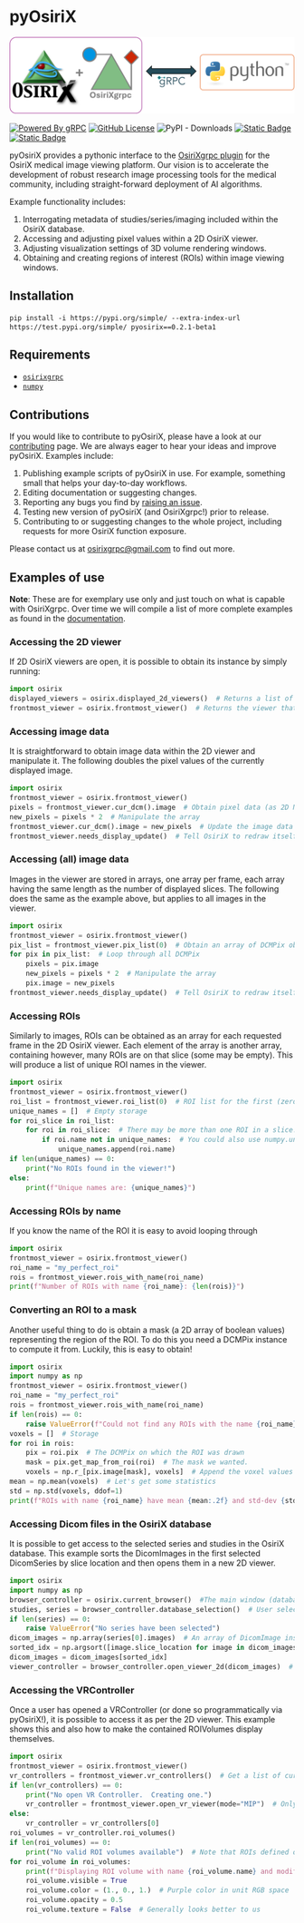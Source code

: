 # pyOsiriX

![Welcome to pyOsiriX!](https://raw.githubusercontent.com/osirixgrpc/osirixgrpc/dev/docs/docs/assets/logo/logo-python.png)

[![Powered By gRPC](https://img.shields.io/badge/powered_by-gRPC-green?labelColor=red)](https://grpc.io)
[![GitHub License](https://img.shields.io/github/license/osirixgrpc/osirixgrpc?color=blue)](https://github.com/osirixgrpc/osirixgrpc/blob/main/LICENSE)
![PyPI - Downloads](https://img.shields.io/pypi/dm/pyosirix)
[![Static Badge](https://img.shields.io/badge/issues-pyosirix-red?logo=github)](https://github.com/osirixgrpc/osirixgrpc/issues)
[![Static Badge](https://img.shields.io/badge/citation-AI2ASE-green?logo=googlescholar)](https://ai-2-ase.github.io/papers/29%5cCameraReady%5cAAAI_OsiriXgrpc__Rapid_prototyping_and_development_of_state_of_the_art_artificial_intelligence_in_OsiriX_cam_ready.pdf)

pyOsiriX provides a pythonic interface to the [OsiriXgrpc plugin](https://osirixgrpc.github.io/osirixgrpc/index.html) 
for the OsiriX medical image viewing platform. Our vision is to accelerate the development of robust research image 
processing tools for the medical community, including straight-forward deployment of AI algorithms.

Example functionality includes:

 1. Interrogating metadata of studies/series/imaging included within the OsiriX database.
 2. Accessing and adjusting pixel values within a 2D OsiriX viewer.
 3. Adjusting visualization settings of 3D volume rendering windows.
 4. Obtaining and creating regions of interest (ROIs) within image viewing windows.

## Installation
```
pip install -i https://pypi.org/simple/ --extra-index-url https://test.pypi.org/simple/ pyosirix==0.2.1-beta1
```

## Requirements
 - [`osirixgrpc`](https://pypi.org/project/osirixgrpc/)
 - [`numpy`](https://pypi.org/project/numpy/)

## Contributions
If you would like to contribute to pyOsiriX, please have a look at our 
[contributing](https://osirixgrpc.github.io/osirixgrpc/contributing/CONTRIBUTING.html) page. We are always eager to hear
your ideas and improve pyOsiriX. Examples include:

 1. Publishing example scripts of pyOsiriX in use. For example, something small that helps your day-to-day workflows.
 2. Editing documentation or suggesting changes.
 3. Reporting any bugs you find by [raising an issue](https://github.com/osirixgrpc/osirixgrpc/issues).
 4. Testing new version of pyOsiriX (and OsiriXgrpc!) prior to release.
 5. Contributing to or suggesting changes to the whole project, including requests for more OsiriX function exposure.

Please contact us at [osirixgrpc@gmail.com](mailto:osirixgrpc@gmail.com) to find out more.

## Examples of use
__Note__: These are for exemplary use only and just touch on what is capable with OsiriXgrpc. Over time we will compile 
a list of more complete examples as found in the [documentation](https://osirixgrpc.github.io/osirixgrpc/pyosirix).

### Accessing the 2D viewer
If 2D OsiriX viewers are open, it is possible to obtain its instance by simply running: 
```python
import osirix
displayed_viewers = osirix.displayed_2d_viewers()  # Returns a list of all open viewers
frontmost_viewer = osirix.frontmost_viewer()  # Returns the viewer that is currently active (red frame)
```

### Accessing image data
It is straightforward to obtain image data within the 2D viewer and manipulate it. The following doubles the pixel 
values of the currently displayed image.
```python
import osirix
frontmost_viewer = osirix.frontmost_viewer()
pixels = frontmost_viewer.cur_dcm().image  # Obtain pixel data (as 2D NumPy array) from currently displayed image slice.
new_pixels = pixels * 2  # Manipulate the array
frontmost_viewer.cur_dcm().image = new_pixels  # Update the image data for the currently shown image slice.
frontmost_viewer.needs_display_update()  # Tell OsiriX to redraw itself
```

### Accessing (all) image data
Images in the viewer are stored in arrays, one array per frame, each array having the same length as the number of 
displayed slices. The following does the same as the example above, but applies to all images in the viewer.
```python
import osirix
frontmost_viewer = osirix.frontmost_viewer()
pix_list = frontmost_viewer.pix_list(0)  # Obtain an array of DCMPix objects for the first (zeroth) frame. 
for pix in pix_list:  # Loop through all DCMPix
    pixels = pix.image
    new_pixels = pixels * 2  # Manipulate the array
    pix.image = new_pixels
frontmost_viewer.needs_display_update()  # Tell OsiriX to redraw itself
```

### Accessing ROIs
Similarly to images, ROIs can be obtained as an array for each requested frame in the 2D OsiriX viewer. Each element of 
the array is another array, containing however, many ROIs are on that slice (some may be empty). This will produce a 
list of unique ROI names in the viewer.
```python
import osirix
frontmost_viewer = osirix.frontmost_viewer()
roi_list = frontmost_viewer.roi_list(0)  # ROI list for the first (zeroth) frame.
unique_names = []  # Empty storage
for roi_slice in roi_list:
    for roi in roi_slice:  # There may be more than one ROI in a slice!
        if roi.name not in unique_names:  # You could also use numpy.unique...  
            unique_names.append(roi.name)
if len(unique_names) == 0:
    print("No ROIs found in the viewer!")
else:
    print(f"Unique names are: {unique_names}")
```

### Accessing ROIs by name
If you know the name of the ROI it is easy to avoid looping through
```python
import osirix
frontmost_viewer = osirix.frontmost_viewer()
roi_name = "my_perfect_roi"
rois = frontmost_viewer.rois_with_name(roi_name)
print(f"Number of ROIs with name {roi_name}: {len(rois)}")
```

### Converting an ROI to a mask
Another useful thing to do is obtain a mask (a 2D array of boolean values) representing the region of the ROI. To do
this you need a DCMPix instance to compute it from. Luckily, this is easy to obtain!
```python
import osirix
import numpy as np
frontmost_viewer = osirix.frontmost_viewer()
roi_name = "my_perfect_roi"
rois = frontmost_viewer.rois_with_name(roi_name)
if len(rois) == 0:
    raise ValueError(f"Could not find any ROIs with the name {roi_name}")
voxels = []  # Storage
for roi in rois:
    pix = roi.pix  # The DCMPix on which the ROI was drawn
    mask = pix.get_map_from_roi(roi)  # The mask we wanted.
    voxels = np.r_[pix.image[mask], voxels]  # Append the voxel values
mean = np.mean(voxels)  # Let's get some statistics
std = np.std(voxels, ddof=1)
print(f"ROIs with name {roi_name} have mean {mean:.2f} and std-dev {std: .2f}") 
```

### Accessing Dicom files in the OsiriX database
It is possible to get access to the selected series and studies in the OsiriX database. This example sorts the 
DicomImages in the first selected DicomSeries by slice location and then opens them in a new 2D viewer.
```python
import osirix
import numpy as np
browser_controller = osirix.current_browser()  #The main window (database) of OsiriX
studies, series = browser_controller.database_selection()  # User selection as lists of DicomStudy/DicomSeries
if len(series) == 0:
    raise ValueError("No series have been selected")
dicom_images = np.array(series[0].images)  # An array of DicomImage instances
sorted_idx = np.argsort([image.slice_location for image in dicom_images])  # Sort the images by slice location
dicom_images = dicom_images[sorted_idx]
viewer_controller = browser_controller.open_viewer_2d(dicom_images)  # Open up and view
```

### Accessing the VRController
Once a user has opened a VRController (or done so programmatically via pyOsiriX!), it is possible to access it as per
the 2D viewer. This example shows this and also how to make the contained ROIVolumes display themselves.
```python
import osirix
frontmost_viewer = osirix.frontmost_viewer()
vr_controllers = frontmost_viewer.vr_controllers()  # Get a list of currently open ones.
if len(vr_controllers) == 0:
    print("No open VR Controller.  Creating one.")
    vr_controller = frontmost_viewer.open_vr_viewer(mode="MIP")  # Only other alternative is "VR"
else:
    vr_controller = vr_controllers[0]
roi_volumes = vr_controller.roi_volumes()
if len(roi_volumes) == 0:
    print("No valid ROI volumes available")  # Note that ROIs defined on a single slice do not count!
for roi_volume in roi_volumes:
    print(f"Displaying ROI volume with name {roi_volume.name} and modifying is attributes")
    roi_volume.visible = True
    roi_volume.color = (1., 0., 1.)  # Purple color in unit RGB space
    roi_volume.opacity = 0.5
    roi_volume.texture = False  # Generally looks better to us
```